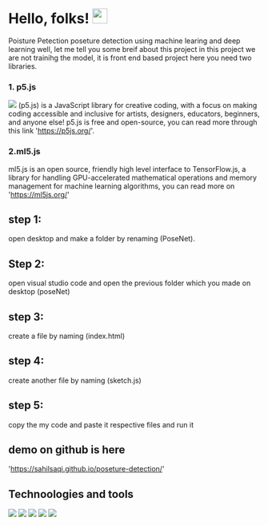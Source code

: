 # Hello, folks! <img src="https://raw.githubusercontent.com/MartinHeinz/MartinHeinz/master/wave.gif" width="30px">
Poisture Petection
 poseture detection using machine learing and deep learning 
 well, let me tell you some breif about this project 
 in this project we are not trainihg the model, it is front end based project 
 here you need two libraries.
 ### 1. p5.js 
 ![](https://github.com/sahilsaqi/poseture-detection)
 (p5.js) is a JavaScript library for creative coding, with a focus on making coding accessible and inclusive for artists, designers, educators, beginners, and anyone else! p5.js is free and open-source, you can read more through this link  'https://p5js.org/'.
 ### 2.ml5.js
 ml5.js is an open source, friendly high level interface to TensorFlow.js, a library for handling GPU-accelerated mathematical operations and memory management for machine learning algorithms, you can read more on  'https://ml5js.org/'
## step 1:
open desktop and  make a folder by renaming (PoseNet).

## Step 2:
open visual studio code and open the previous folder which you made on desktop (poseNet)


## step 3:
create a file by naming (index.html)

## step 4:
create another file by naming (sketch.js)

## step 5:
copy the my code and paste it respective files and run it 

## demo on github is here 
'https://sahilsaqi.github.io/poseture-detection/'

## Technoologies and tools
![](https://img.shields.io/badge/<OS>-<Windows>-informational?style=flat&logo=data:image/svg%2bxml;base64,<BASE64_DATA>)
![](https://img.shields.io/badge/<Code>-<JavaScript>-informational?style=flat&logo=data:image/svg%2bxml;base64,<BASE64_DATA>)
![](https://img.shields.io/badge/<library>-<p5.js>-informational?style=flat&logo=data:image/svg%2bxml;base64,<BASE64_DATA>)
![](https://img.shields.io/badge/<library>-<ml5.js>-informational?style=flat&logo=data:image/svg%2bxml;base64,<BASE64_DATA>)
![](https://img.shields.io/badge/<Tool>-<VSCode>-informational?style=flat&logo=data:image/svg%2bxml;base64,<BASE64_DATA>)
